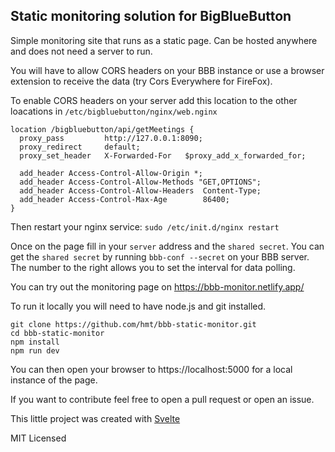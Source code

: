 ## Static monitoring solution for BigBlueButton
Simple monitoring site that runs as a static page. Can be hosted anywhere and does not need a server to run.

You will have to allow CORS headers on your BBB instance or use a browser extension to receive the data (try Cors Everywhere for FireFox).

To enable CORS headers on your server add this location to the other loacations in `/etc/bigbluebutton/nginx/web.nginx`

```
location /bigbluebutton/api/getMeetings {
  proxy_pass         http://127.0.0.1:8090;
  proxy_redirect     default;
  proxy_set_header   X-Forwarded-For   $proxy_add_x_forwarded_for;

  add_header Access-Control-Allow-Origin *;
  add_header Access-Control-Allow-Methods "GET,OPTIONS";
  add_header Access-Control-Allow-Headers  Content-Type;
  add_header Access-Control-Max-Age        86400;
}
```
Then restart your nginx service: `sudo /etc/init.d/nginx restart`

Once on the page fill in your `server` address and the `shared secret`. You can get the `shared secret` by running `bbb-conf --secret` on your BBB server. The number to the right allows you to set the interval for data polling.

You can try out the monitoring page on https://bbb-monitor.netlify.app/

To run it locally you will need to have node.js and git installed.

```
git clone https://github.com/hmt/bbb-static-monitor.git
cd bbb-static-monitor
npm install
npm run dev
```

You can then open your browser to https://localhost:5000 for a local instance of the page.

If you want to contribute feel free to open a pull request or open an issue.

This little project was created with [Svelte](https://svelte.dev)

MIT Licensed